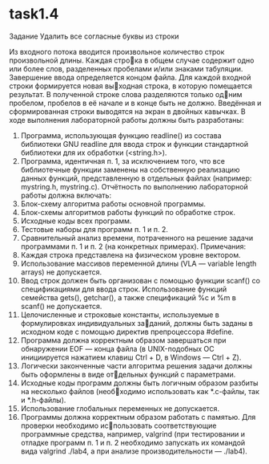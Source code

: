 # task1.4

Задание
Удалить все согласные буквы из строки

Из входного потока вводится произвольное количество строк произвольной длины. Каждая строка в общем случае содержит одно или более слов, разделенных пробелами и/или знаками табуляции.
Завершение ввода определяется концом файла. Для каждой входной строки формируется новая выходная строка, в которую помещается результат. В полученной строке слова разделяются только одним пробелом, пробелов в её начале и в конце быть не должно. Введённая и сформированная строки выводятся на экран в двойных кавычках. В ходе выполнения лабораторной работы должны быть разработаны:
1. Программа, использующая функцию readline() из состава библиотеки GNU readline для ввода строк и функции стандартной библиотеки для их обработки (<string.h>).
2. Программа, идентичная п. 1, за исключением того, что все библиотечные функции заменены на собственную реализацию данных функций, представленную в отдельных файлах (например: mystring.h, mystring.c).
Отчётность по выполнению лабораторной работы должна включать:
1. Блок-схему алгоритма работы основной программы.
2. Блок-схемы алгоритмов работы функций по обработке строк.
3. Исходные коды всех программ.
4. Тестовые наборы для программ п. 1 и п. 2.
5. Сравнительный анализ времени, потраченного на решение задачи программами п. 1 и п. 2 (на конкретных примерах).
Примечания:
1. Каждая строка представлена на физическом уровне вектором.
2. Использование массивов переменной длины (VLA — variable length arrays) не допускается.
3. Ввод строк должен быть организован с помощью функции scanf() со спецификациями для ввода строк. Использование функций семейства gets(), getchar(), а также спецификаций %с и %m в scanf() не допускается.
4. Целочисленные и строковые константы, используемые в формулировках индивидуальных заданий, должны быть заданы в исходном коде с помощью директив препроцессора #define.
5. Программа должна корректным образом завершаться при обнаружении EOF — конца файла (в UNIX-подобных ОС инициируется нажатием клавиш Ctrl + D, в Windows — Ctrl + Z).
6. Логически законченные части алгоритма решения задачи должны быть оформлены в виде отдельных функций с параметрами.
7. Исходные коды программ должны быть логичным образом разбиты на несколько файлов (необходимо использовать как *.c-файлы, так и *.h-файлы).
8. Использование глобальных переменных не допускается.
9. Программы должна корректным образом работать с памятью. Для проверки необходимо использовать соответствующие программные средства, например, valgrind (при тестировании и отладке программ п. 1 и п. 2 необходимо запускать их командой вида valgrind ./lab4, а при анализе производительности — ./lab4).
